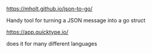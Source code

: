 https://mholt.github.io/json-to-go/

Handy tool for turning a JSON message into a go struct

https://app.quicktype.io/

does it for many different languages